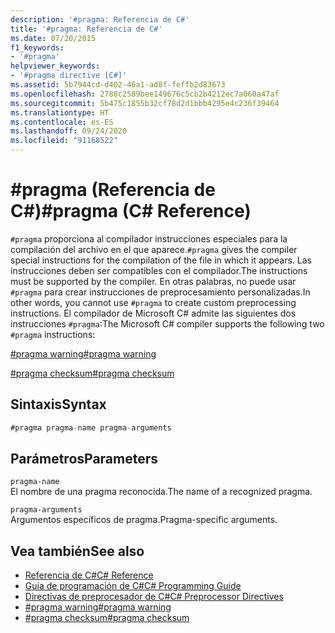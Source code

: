 ```yaml
---
description: '#pragma: Referencia de C#'
title: '#pragma: Referencia de C#'
ms.date: 07/20/2015
f1_keywords:
- '#pragma'
helpviewer_keywords:
- '#pragma directive [C#]'
ms.assetid: 5b7944cd-d402-46a1-ad8f-feffb2d83673
ms.openlocfilehash: 2788c2589bee149676c5cb2b4212ec7a060a47af
ms.sourcegitcommit: 5b475c1855b32cf78d2d1bbb4295e4c236f39464
ms.translationtype: HT
ms.contentlocale: es-ES
ms.lasthandoff: 09/24/2020
ms.locfileid: "91168522"
---
```

# <a name="pragma-c-reference"></a><span data-ttu-id="ab20c-103">#pragma (Referencia de C#)</span><span class="sxs-lookup"><span data-stu-id="ab20c-103">#pragma (C# Reference)</span></span>

<span data-ttu-id="ab20c-104">`#pragma` proporciona al compilador instrucciones especiales para la compilación del archivo en el que aparece.</span><span class="sxs-lookup"><span data-stu-id="ab20c-104">`#pragma` gives the compiler special instructions for the compilation of the file in which it appears.</span></span> <span data-ttu-id="ab20c-105">Las instrucciones deben ser compatibles con el compilador.</span><span class="sxs-lookup"><span data-stu-id="ab20c-105">The instructions must be supported by the compiler.</span></span> <span data-ttu-id="ab20c-106">En otras palabras, no puede usar `#pragma` para crear instrucciones de preprocesamiento personalizadas.</span><span class="sxs-lookup"><span data-stu-id="ab20c-106">In other words, you cannot use `#pragma` to create custom preprocessing instructions.</span></span> <span data-ttu-id="ab20c-107">El compilador de Microsoft C# admite las siguientes dos instrucciones `#pragma`:</span><span class="sxs-lookup"><span data-stu-id="ab20c-107">The Microsoft C# compiler supports the following two `#pragma` instructions:</span></span>  
  
 [<span data-ttu-id="ab20c-108">#pragma warning</span><span class="sxs-lookup"><span data-stu-id="ab20c-108">#pragma warning</span></span>](./preprocessor-pragma-warning.md)  
  
 [<span data-ttu-id="ab20c-109">#pragma checksum</span><span class="sxs-lookup"><span data-stu-id="ab20c-109">#pragma checksum</span></span>](./preprocessor-pragma-checksum.md)  
  
## <a name="syntax"></a><span data-ttu-id="ab20c-110">Sintaxis</span><span class="sxs-lookup"><span data-stu-id="ab20c-110">Syntax</span></span>  
  
```csharp
#pragma pragma-name pragma-arguments  
```  
  
## <a name="parameters"></a><span data-ttu-id="ab20c-111">Parámetros</span><span class="sxs-lookup"><span data-stu-id="ab20c-111">Parameters</span></span>  

 `pragma-name`  
 <span data-ttu-id="ab20c-112">El nombre de una pragma reconocida.</span><span class="sxs-lookup"><span data-stu-id="ab20c-112">The name of a recognized pragma.</span></span>  
  
 `pragma-arguments`  
 <span data-ttu-id="ab20c-113">Argumentos específicos de pragma.</span><span class="sxs-lookup"><span data-stu-id="ab20c-113">Pragma-specific arguments.</span></span>  
  
## <a name="see-also"></a><span data-ttu-id="ab20c-114">Vea también</span><span class="sxs-lookup"><span data-stu-id="ab20c-114">See also</span></span>

- [<span data-ttu-id="ab20c-115">Referencia de C#</span><span class="sxs-lookup"><span data-stu-id="ab20c-115">C# Reference</span></span>](../index.md)
- [<span data-ttu-id="ab20c-116">Guía de programación de C#</span><span class="sxs-lookup"><span data-stu-id="ab20c-116">C# Programming Guide</span></span>](../../programming-guide/index.md)
- [<span data-ttu-id="ab20c-117">Directivas de preprocesador de C#</span><span class="sxs-lookup"><span data-stu-id="ab20c-117">C# Preprocessor Directives</span></span>](./index.md)
- [<span data-ttu-id="ab20c-118">#pragma warning</span><span class="sxs-lookup"><span data-stu-id="ab20c-118">#pragma warning</span></span>](./preprocessor-pragma-warning.md)
- [<span data-ttu-id="ab20c-119">#pragma checksum</span><span class="sxs-lookup"><span data-stu-id="ab20c-119">#pragma checksum</span></span>](./preprocessor-pragma-checksum.md)
